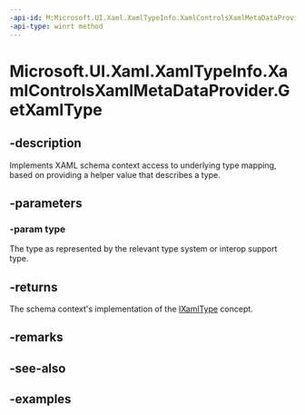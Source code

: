 ```yaml
---
-api-id: M:Microsoft.UI.Xaml.XamlTypeInfo.XamlControlsXamlMetaDataProvider.GetXamlType(Windows.UI.Xaml.Interop.TypeName)
-api-type: winrt method
---
```


<!-- Method syntax.
public IXamlType XamlControlsXamlMetaDataProvider.GetXamlType(TypeName type)
-->

# Microsoft.UI.Xaml.XamlTypeInfo.XamlControlsXamlMetaDataProvider.GetXamlType

## -description

Implements XAML schema context access to underlying type mapping, based on providing a helper value that describes a type.

## -parameters

### -param type

The type as represented by the relevant type system or interop support type.

## -returns

The schema context's implementation of the [IXamlType](/uwp/api/windows.ui.xaml.markup.ixamltype) concept.

## -remarks

## -see-also

## -examples
